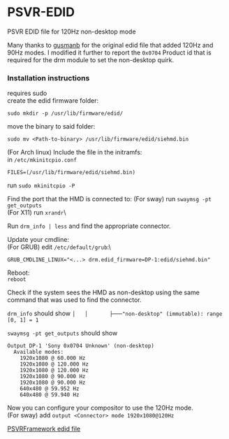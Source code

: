 # PSVR-EDID
PSVR EDID file for 120Hz non-desktop mode

Many thanks to [gusmanb](https://github.com/gusmanb/PSVRFramework) for the original edid file that added 120Hz and 90Hz modes. I modified it further to report the `0x0704` Product id that is required for the drm module to set the non-desktop quirk.

### Installation instructions
requires sudo\
create the edid firmware folder:
```
sudo mkdir -p /usr/lib/firmware/edid/
```
move the binary to said folder:
```
sudo mv <Path-to-binary> /usr/lib/firmware/edid/siehmd.bin
```
(For Arch linux) Include the file in the initramfs:\
in `/etc/mkinitcpio.conf`
```
FILES=(/usr/lib/firmware/edid/siehmd.bin)
```
run `sudo mkinitcpio -P`

Find the port that the HMD is connected to:
(For sway) run `swaymsg -pt get_outputs`\
(For X11) run `xrandr`\

Run `drm_info | less` and find the appropriate connector.

Update your cmdline:\
(For GRUB) edit `/etc/default/grub`:\
```
GRUB_CMDLINE_LINUX="<...> drm.edid_firmware=DP-1:edid/siehmd.bin"
```

Reboot:\
`reboot`

Check if the system sees the HMD as non-desktop using the same command that was used to find the connector.

`drm_info` should show `│   │       ├───"non-desktop" (immutable): range [0, 1] = 1`

`swaymsg -pt get_outputs` should show
```
Output DP-1 'Sony 0x0704 Unknown' (non-desktop)
  Available modes:
    1920x1080 @ 60.000 Hz
    1920x1080 @ 120.000 Hz
    1920x1080 @ 120.000 Hz
    1920x1080 @ 90.000 Hz
    1920x1080 @ 90.000 Hz
    640x480 @ 59.952 Hz
    640x480 @ 59.940 Hz
```

Now you can configure your compositor to use the 120Hz mode.\
(For sway) add `output <Connector> mode 1920x1080@120Hz`


[PSVRFramework edid file](https://github.com/gusmanb/PSVRFramework/wiki/Video-routing-and-EDIDs)
